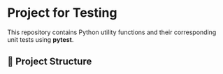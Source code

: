 # Project for Testing

This repository contains Python utility functions and their corresponding unit tests using **pytest**.

## 📁 Project Structure

